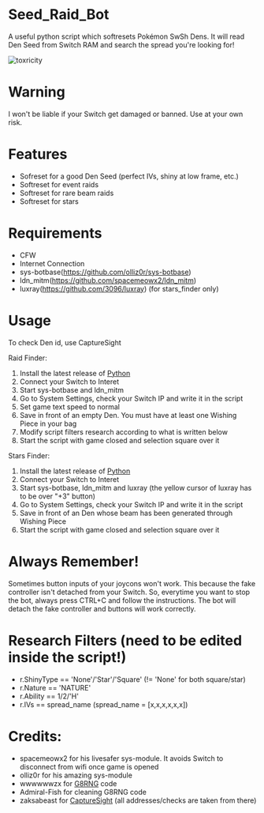 # Seed_Raid_Bot
 A useful python script which softresets Pokémon SwSh Dens. It will read Den Seed from Switch RAM and search the spread you're looking for!
 
 ![toxricity](https://i.imgur.com/iMho3F7.png) 
 
# Warning
 I won't be liable if your Switch get damaged or banned. Use at your own risk.
 
 # Features
* Sofreset for a good Den Seed (perfect IVs, shiny at low frame, etc.)
* Softreset for event raids
* Softreset for rare beam raids
* Softreset for stars
 
# Requirements
* CFW
* Internet Connection
* sys-botbase(https://github.com/olliz0r/sys-botbase)
* ldn_mitm(https://github.com/spacemeowx2/ldn_mitm)
* luxray(https://github.com/3096/luxray) (for stars_finder only)

# Usage
To check Den id, use CaptureSight

Raid Finder:
1) Install the latest release of [Python](https://www.python.org/downloads/)
2) Connect your Switch to Interet
3) Start sys-botbase and ldn_mitm
4) Go to System Settings, check your Switch IP and write it in the script
5) Set game text speed to normal
6) Save in front of an empty Den. You must have at least one Wishing Piece in your bag
7) Modify script filters research according to what is written below
8) Start the script with game closed and selection square over it

Stars Finder:
1) Install the latest release of [Python](https://www.python.org/downloads/)
2) Connect your Switch to Interet
2) Start sys-botbase, ldn_mitm and luxray (the yellow cursor of luxray has to be over "+3" button)
3) Go to System Settings, check your Switch IP and write it in the script
4) Save in front of an Den whose beam has been generated through Wishing Piece
5) Start the script with game closed and selection square over it

# Always Remember!
Sometimes button inputs of your joycons won't work. This because the fake controller isn't detached from your Switch. 
So, everytime you want to stop the bot, always press CTRL+C and follow the instructions. The bot will detach the fake controller and buttons will work correctly. 

# Research Filters (need to be edited inside the script!)
* r.ShinyType == 'None'/'Star'/'Square' (!= 'None' for both square/star)
* r.Nature == 'NATURE'
* r.Ability == 1/2/'H'
* r.IVs == spread_name (spread_name = [x,x,x,x,x,x])

# Credits:
* spacemeowx2 for his livesafer sys-module. It avoids Switch to disconnect from wifi once game is opened
* olliz0r for his amazing sys-module
* wwwwwwzx for [G8RNG](https://github.com/wwwwwwzx/raidtool) code
* Admiral-Fish for cleaning G8RNG code
* zaksabeast for [CaptureSight](https://github.com/zaksabeast/CaptureSight/) (all addresses/checks are taken from there)
